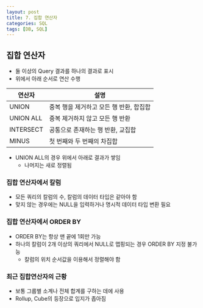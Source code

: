 ```yaml
---
layout: post
title: 7. 집합 연산자
categories: SQL
tags: [DB, SQL]
---
```


## 집합 연산자
- 둘 이상의 Query 결과를 하나의 결과로 표시
- 위에서 아래 순서로 연산 수행

|연산자|설명|
|-|-|
|UNION|중복 행을 제거하고 모든 행 반환, 합집합|
|UNION ALL|중복 제거하지 않고 모든 행 반환|
|INTERSECT|공통으로 존재하는 행 반환, 교집합|
|MINUS|첫 번째와 두 번째의 차집합|

- UNION ALL의 경우 위에서 아래로 결과가 쌓임
  - 나머지는 새로 정렬됨

### 집합 연산자에서 칼럼
- 모든 쿼리의 칼럼의 수, 칼럼의 데이터 타입은 같아야 함
- 맞지 않는 경우에는 NULL을 입력하거나 명시적 데이터 타입 변환 필요

### 집합 연산자에서 ORDER BY
- ORDER BY는 항상 맨 끝에 1회만 가능
- 하나의 칼럼이 2개 이상의 쿼리에서 NULL로 맵핑되는 경우 ORDER BY 지정 불가능
  - 칼럼의 위치 순서값을 이용해서 정렬해야 함

### 최근 집합연산자의 근황
- 보통 그룹별 소계나 전체 합계를 구하는 데에 사용
- Rollup, Cube의 등장으로 입지가 좁아짐